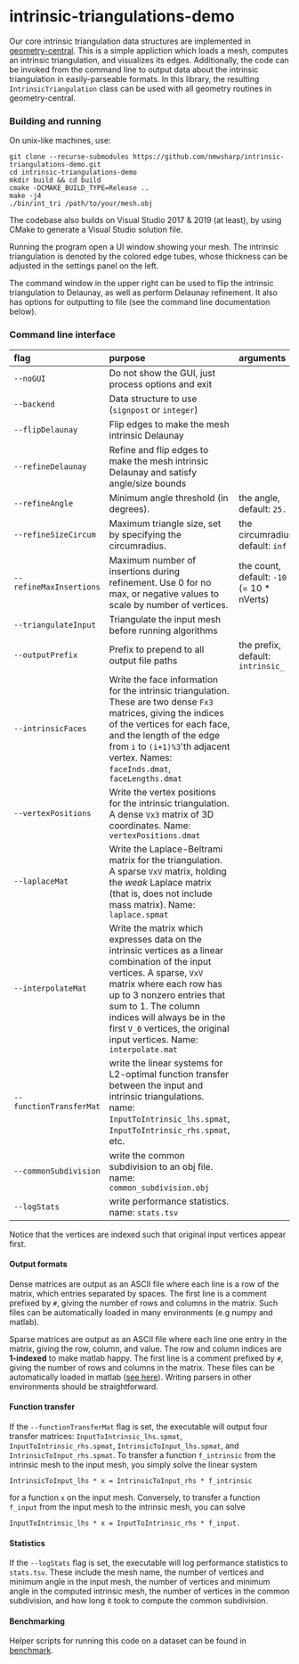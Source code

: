 # intrinsic-triangulations-demo

Our core intrinsic triangulation data structures are implemented in [geometry-central](http://geometry-central.net). This is a simple appliction which loads a mesh, computes an intrinsic triangulation, and visualizes its edges.  Additionally, the code can be invoked from the command line to output data about the intrinsic triangulation in easily-parseable formats.  In this library, the resulting `IntrinsicTriangulation` class can be used with all geometry routines in geometry-central. 

### Building and running

On unix-like machines, use:
```
git clone --recurse-submodules https://github.com/nmwsharp/intrinsic-triangulations-demo.git
cd intrinsic-triangulations-demo
mkdir build && cd build
cmake -DCMAKE_BUILD_TYPE=Release ..
make -j4
./bin/int_tri /path/to/your/mesh.obj
```

The codebase also builds on Visual Studio 2017 & 2019 (at least), by using CMake to generate a Visual Studio solution file.

Running the program open a UI window showing your mesh. The intrinsic triangulation is denoted by the colored edge tubes, whose thickness can be adjusted in the settings panel on the left.

The command window in the upper right can be used to flip the intrinsic triangulation to Delaunay, as well as perform Delaunay refinement. It also has options for outputting to file (see the command line documentation below).

### Command line interface

| flag | purpose | arguments |
| :------------- |:------------- | :-----|
| `--noGUI` | Do not show the GUI, just process options and exit | |
| `--backend` | Data structure to use (`signpost` or `integer`) | |
| `--flipDelaunay` | Flip edges to make the mesh intrinsic Delaunay | |
| `--refineDelaunay` | Refine and flip edges to make the mesh intrinsic Delaunay and satisfy angle/size bounds | |
| `--refineAngle` | Minimum angle threshold (in degrees). | the angle, default: `25.` |
| `--refineSizeCircum` | Maximum triangle size, set by specifying the circumradius. | the circumradius, default: `inf` |
| `--refineMaxInsertions` | Maximum number of insertions during refinement. Use 0 for no max, or negative values to scale by number of vertices. | the count, default: `-10` (= 10 * nVerts) |
| `--triangulateInput` | Triangulate the input mesh before running algorithms | |
| `--outputPrefix` |  Prefix to prepend to all output file paths | the prefix, default: `intrinsic_`|
| `--intrinsicFaces` | Write the face information for the intrinsic triangulation. These are two dense `Fx3` matrices, giving the indices of the vertices for each face, and the length of the edge from `i` to `(i+1)%3`'th adjacent vertex. Names: `faceInds.dmat`, `faceLengths.dmat` | |
| `--vertexPositions` | Write the vertex positions for the intrinsic triangulation. A dense `Vx3` matrix of 3D coordinates. Name: `vertexPositions.dmat` | |
| `--laplaceMat` | Write the Laplace-Beltrami matrix for the triangulation. A sparse `VxV` matrix, holding the _weak_ Laplace matrix (that is, does not include mass matrix). Name: `laplace.spmat` | |
| `--interpolateMat` | Write the matrix which expresses data on the intrinsic vertices as a linear combination of the input vertices. A sparse, `VxV` matrix where each row has up to 3 nonzero entries that sum to 1. The column indices will always be in the first `V_0` vertices, the original input vertices. Name: `interpolate.mat`| |
| `--functionTransferMat` | write the linear systems for L2-optimal function transfer between the input and intrinsic triangulations. name: `InputToIntrinsic_lhs.spmat`, `InputToIntrinsic_rhs.spmat`, etc. | |
| `--commonSubdivision` | write the common subdivision to an obj file. name: `common_subdivision.obj` | |
| `--logStats` | write performance statistics. name: `stats.tsv` | |

Notice that the vertices are indexed such that original input vertices appear first.

#### Output formats

Dense matrices are output as an ASCII file where each line is a row of the matrix, which entries separated by spaces. The first line is a comment prefixed by `#`, giving the number of rows and columns in the matrix. Such files can be automatically loaded in many environments (e.g numpy and matlab).

Sparse matrices are output as an ASCII file where each line one entry in the matrix, giving the row, column, and value. The row and column indices are **1-indexed** to make matlab happy. The first line is a comment prefixed by `#`, giving the number of rows and columns in the matrix. These files can be automatically loaded in matlab ([see here](https://www.mathworks.com/help/matlab/ref/spconvert.html)). Writing parsers in other environments should be straightforward.

#### Function transfer
If the `--functionTransferMat` flag is set, the executable will output four transfer matrices: `InputToIntrinsic_lhs.spmat`, `InputToIntrinsic_rhs.spmat`, `IntrinsicToInput_lhs.spmat`, and `IntrinsicToInput_rhs.spmat`. To transfer a function `f_intrinsic` from the intrinsic mesh to the input mesh, you simply solve the linear system
```
IntrinsicToInput_lhs * x = IntrinsicToInput_rhs * f_intrinsic
```
for a function `x` on the input mesh. Conversely, to transfer a function `f_input` from the input mesh to the intrinsic mesh, you can solve
```
InputToIntrinsic_lhs * x = InputToIntrinsic_rhs * f_input.
```

#### Statistics
If the `--logStats` flag is set, the executable will log performance statistics to `stats.tsv`. These include the mesh name, the number of vertices and minimum angle in the input mesh, the number of vertices and minimum angle in the computed intrinsic mesh, the number of vertices in the common subdivision, and how long it took to compute the common subdivision.

#### Benchmarking
Helper scripts for running this code on a dataset can be found in [benchmark](benchmark).
